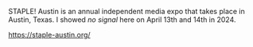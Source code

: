 
STAPLE! Austin is an annual independent media expo that takes place in Austin, Texas. I showed _no signal_ here on April 13th and 14th in 2024.

https://staple-austin.org/
